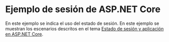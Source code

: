 # <a name="aspnet-core-session-sample"></a>Ejemplo de sesión de ASP.NET Core

En este ejemplo se indica el uso del estado de sesión. En este ejemplo se muestran los escenarios descritos en el tema [Estado de sesión y aplicación en ASP.NET Core](https://docs.microsoft.com/aspnet/core/fundamentals/app-state).
